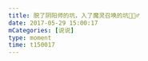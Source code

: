 ```yaml
---
title: 脱了阴阳师的坑，入了魔灵召唤的坑🤷🏻‍♂️
date: 2017-05-29 15:00:17
mCategories: [说说]
type: moment
time: t150017
---
```


